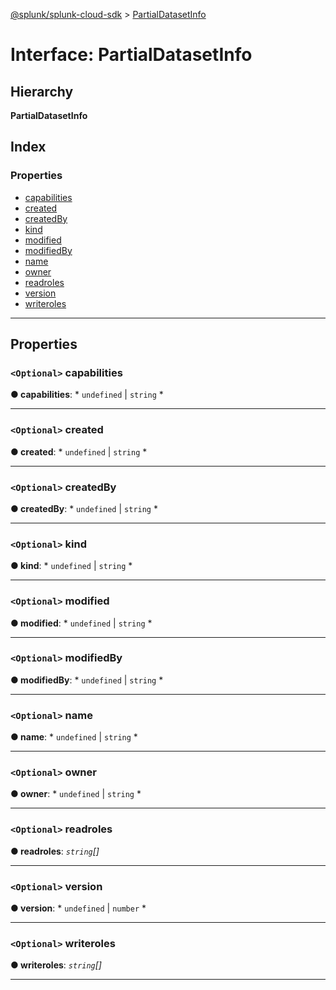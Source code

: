 [@splunk/splunk-cloud-sdk](../README.md) > [PartialDatasetInfo](../interfaces/partialdatasetinfo.md)

# Interface: PartialDatasetInfo

## Hierarchy

**PartialDatasetInfo**

## Index

### Properties

* [capabilities](partialdatasetinfo.md#capabilities)
* [created](partialdatasetinfo.md#created)
* [createdBy](partialdatasetinfo.md#createdby)
* [kind](partialdatasetinfo.md#kind)
* [modified](partialdatasetinfo.md#modified)
* [modifiedBy](partialdatasetinfo.md#modifiedby)
* [name](partialdatasetinfo.md#name)
* [owner](partialdatasetinfo.md#owner)
* [readroles](partialdatasetinfo.md#readroles)
* [version](partialdatasetinfo.md#version)
* [writeroles](partialdatasetinfo.md#writeroles)

---

## Properties

<a id="capabilities"></a>

### `<Optional>` capabilities

**● capabilities**: * `undefined` &#124; `string`
*

___
<a id="created"></a>

### `<Optional>` created

**● created**: * `undefined` &#124; `string`
*

___
<a id="createdby"></a>

### `<Optional>` createdBy

**● createdBy**: * `undefined` &#124; `string`
*

___
<a id="kind"></a>

### `<Optional>` kind

**● kind**: * `undefined` &#124; `string`
*

___
<a id="modified"></a>

### `<Optional>` modified

**● modified**: * `undefined` &#124; `string`
*

___
<a id="modifiedby"></a>

### `<Optional>` modifiedBy

**● modifiedBy**: * `undefined` &#124; `string`
*

___
<a id="name"></a>

### `<Optional>` name

**● name**: * `undefined` &#124; `string`
*

___
<a id="owner"></a>

### `<Optional>` owner

**● owner**: * `undefined` &#124; `string`
*

___
<a id="readroles"></a>

### `<Optional>` readroles

**● readroles**: *`string`[]*

___
<a id="version"></a>

### `<Optional>` version

**● version**: * `undefined` &#124; `number`
*

___
<a id="writeroles"></a>

### `<Optional>` writeroles

**● writeroles**: *`string`[]*

___

